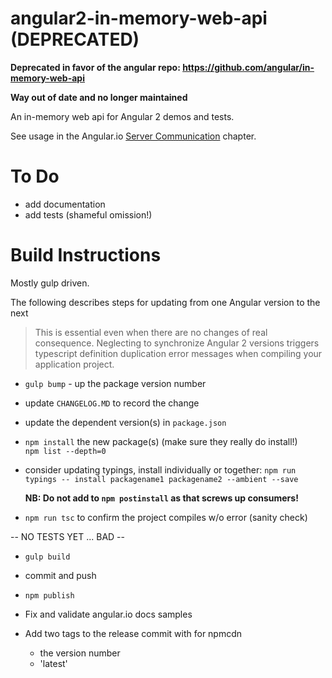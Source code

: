# angular2-in-memory-web-api (DEPRECATED)

**Deprecated in favor of the angular repo: https://github.com/angular/in-memory-web-api**

**Way out of date and no longer maintained**

An in-memory web api for Angular 2 demos and tests.

See usage in the Angular.io
[Server Communication](https://angular.io/docs/ts/latest/guide/server-communication.html) chapter.

# To Do
* add  documentation
* add tests (shameful omission!)

# Build Instructions

Mostly gulp driven.

The following describes steps for updating from one Angular version to the next

>This is essential even when there are no changes of real consequence.
Neglecting to synchronize Angular 2 versions
triggers typescript definition duplication error messages when
compiling your application project.

- `gulp bump` - up the package version number

- update `CHANGELOG.MD` to record the change

- update the dependent version(s) in `package.json`

- `npm install` the new package(s) (make sure they really do install!)<br>
   `npm list --depth=0`

- consider updating typings, install individually or together:
  `npm run typings -- install packagename1 packagename2 --ambient --save`

   **NB: Do not add to `npm postinstall` as that screws up consumers!**

- `npm run tsc` to confirm the project compiles w/o error (sanity check)

 -- NO TESTS YET ... BAD --

- `gulp build`
- commit and push

- `npm publish`

- Fix and validate angular.io docs samples

- Add two tags to the release commit with for npmcdn
  - the version number
  - 'latest'
